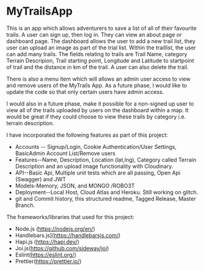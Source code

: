 # MyTrailsApp

This is an app which allows adventurers to save a list of all of their favourite trails. A user can sign up, then log in. They can view an about page or dashboard page. 
The dashboard allows the user to add a new trail list, they user can upload an image as part of the trial list. Within the traillist, the user can add many trails. 
The fields relating to trails are Trail Name, category Terrain Descripion, Trail starting point, Longitude and Latitude to startpoint of trail and the distance in km of the trail.
A user can also delete the trail.  

There is also a menu item which will allows an admin user access to view and remove users of the MyTrails App. As a future phase, I would like to update the code so that only
certain users have admin access.

I would also in a future phase, make it possible for a non-signed up user to view all of the trails uploaded by users on the dashboard within a map. It would be great if they could
choose to view these trails by category i.e. terrain description.


I have incorporated the following features as part of this project:
* Accounts -- Signup/Login, Cookie Authentication/User Settings, BasicAdmin Account List/Remove users
* Features--Name, Description, Location (lat,lng), Category called Terrain Description and an upload image functionality with Cloudinary.
* API--Basic Api, Multiple unit tests which are all passing, Open Api (Swagger) and JWT
* Models-Memory, JSON, and MONGO /ROBO3T
* Deployment--Local Host, Cloud Atlas and Heroku. Still working on glitch.
* git and Commit history, this structured readme, Tagged Release, Master Branch.


The frameworks/libraries that used for this project:

* Node.js (https://nodejs.org/en/)
* Handlebars.js](https://handlebarsjs.com/)
* Hapi.js (https://hapi.dev/)
* Joi.js(https://github.com/sideway/joi)
* Eslint(https://eslint.org/)
* Prettier(https://prettier.io/)
